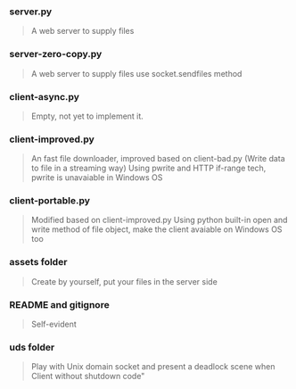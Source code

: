 ### server.py
> A web server to supply files

### server-zero-copy.py
> A web server to supply files use socket.sendfiles method

### client-async.py
> Empty, not yet to implement it.

### client-improved.py
> An fast file downloader, improved based on client-bad.py (Write data to file in a streaming way)
> Using pwrite and HTTP if-range tech, pwrite is unavaiable in Windows OS

### client-portable.py
> Modified based on client-improved.py
> Using python built-in open and write method of file object, make the client avaiable on Windows OS too

### assets folder
> Create by yourself, put your files in the server side

### README and gitignore
> Self-evident

### uds folder
> Play with Unix domain socket and present a deadlock scene when Client without shutdown code"